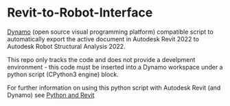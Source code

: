 # Revit-to-Robot-Interface

[Dynamo](https://primer.dynamobim.org/index.html) (open source visual programming platform) compatible script to automatically export the active document in Autodesk Revit 2022 to Autodesk Robot Structural Analysis 2022.

This repo only tracks the code and does not provide a develpment environment - this code must be inserted into a Dynamo workspace under a python script (CPython3 engine) block.

For further information on using this python script with Autodesk Revit (and Dynamo) see [Python and Revit](https://primer.dynamobim.org/10_Custom-Nodes/10-5_Python-Revit.html)